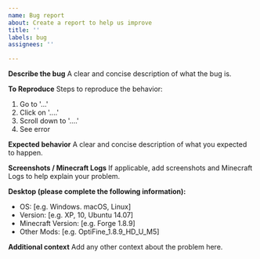 ```yaml
---
name: Bug report
about: Create a report to help us improve
title: ''
labels: bug
assignees: ''

---
```


**Describe the bug**
A clear and concise description of what the bug is.

**To Reproduce**
Steps to reproduce the behavior:
1. Go to '...'
2. Click on '....'
3. Scroll down to '....'
4. See error

**Expected behavior**
A clear and concise description of what you expected to happen.

**Screenshots / Minecraft Logs**
If applicable, add screenshots and Minecraft Logs to help explain your problem.

**Desktop (please complete the following information):**
 - OS: [e.g. Windows. macOS, Linux]
 - Version: [e.g. XP, 10, Ubuntu 14.07]
 - Minecraft Version: [e.g. Forge 1.8.9]
 - Other Mods: [e.g. OptiFine_1.8.9_HD_U_M5]

**Additional context**
Add any other context about the problem here.
